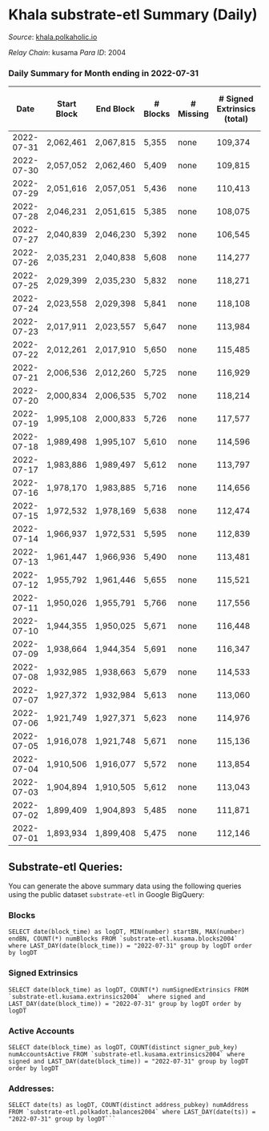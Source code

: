 # Khala substrate-etl Summary (Daily)

_Source_: [khala.polkaholic.io](https://khala.polkaholic.io)

*Relay Chain*: kusama
*Para ID*: 2004



### Daily Summary for Month ending in 2022-07-31


| Date | Start Block | End Block | # Blocks | # Missing | # Signed Extrinsics (total) | # Active Accounts | # Addresses with Balances | # Events | # Transfers | # XCM Transfers In | # XCM Transfers Out |
| ---- | ----------- | --------- | -------- | --------- | --------------------------- | ----------------- | ------------------------- | -------- | ----------- | ------------------ | ------------------- |
| 2022-07-31 | 2,062,461 | 2,067,815 | 5,355 | none  | 109,374 | 2,058 | 17,157 | 1,228,163 | 2,451 ($329,771.85) | 7 ($2,855.46) | 11 ($2,068.57) |
| 2022-07-30 | 2,057,052 | 2,062,460 | 5,409 | none  | 109,815 | 1,924 | 17,142 | 1,234,973 | 2,003 ($89,102.07) | 4 ($3,943.20) | 9 ($4,018.21) |
| 2022-07-29 | 2,051,616 | 2,057,051 | 5,436 | none  | 110,413 | 1,971 | 17,135 | 1,243,141 | 2,331 ($120,712.33) | 4 ($579.82) | 7 ($356.97) |
| 2022-07-28 | 2,046,231 | 2,051,615 | 5,385 | none  | 108,075 | 2,109 | 17,114 | 1,214,888 | 2,562 ($313,623.30) | 11 ($1,111.05) | 24 ($1,363.27) |
| 2022-07-27 | 2,040,839 | 2,046,230 | 5,392 | none  | 106,545 | 2,106 | 17,240 | 1,177,245 | 2,218 ($116,873.28) | 2 ($413.52) | 7 ($427.16) |
| 2022-07-26 | 2,035,231 | 2,040,838 | 5,608 | none  | 114,277 | 1,991 | 17,299 | 1,286,580 | 2,097 ($155,645.99) | 6 ($496.15) | 8 ($164.97) |
| 2022-07-25 | 2,029,399 | 2,035,230 | 5,832 | none  | 118,271 | 2,088 | 17,284 | 1,339,149 | 2,701 ($325,725.76) | 4 ($155.49) | 7 ($845.98) |
| 2022-07-24 | 2,023,558 | 2,029,398 | 5,841 | none  | 118,108 | 1,988 | 17,274 | 1,337,319 | 1,996 ($77,051.98) | 2 ($274.56) | 2 ($41.13) |
| 2022-07-23 | 2,017,911 | 2,023,557 | 5,647 | none  | 113,984 | 1,996 | 17,268 | 1,288,525 | 2,080 ($399,984.83) | 3 ($1,644.63) | 10 ($1,049.02) |
| 2022-07-22 | 2,012,261 | 2,017,910 | 5,650 | none  | 115,485 | 2,059 | 17,278 | 1,300,732 | 2,332 ($293,279.20) | 9 ($815.46) | 10 ($2,160.30) |
| 2022-07-21 | 2,006,536 | 2,012,260 | 5,725 | none  | 116,929 | 2,043 | 17,260 | 1,310,737 | 2,324 ($319,259.42) | 2 ($0.16) | 3 ($34.91) |
| 2022-07-20 | 2,000,834 | 2,006,535 | 5,702 | none  | 118,214 | 2,211 | 17,239 | 1,322,262 | 2,515 ($326,947.27) | 8 ($1,714.86) | 7 ($311.14) |
| 2022-07-19 | 1,995,108 | 2,000,833 | 5,726 | none  | 117,577 | 2,125 | 17,200 | 1,327,386 | 2,448 ($208,107.00) | 5 ($203.15) | 8 ($181.37) |
| 2022-07-18 | 1,989,498 | 1,995,107 | 5,610 | none  | 114,596 | 2,171 | 17,181 | 1,287,575 | 2,777 ($375,638.02) | 8 ($732.72) | 12 ($2,921.85) |
| 2022-07-17 | 1,983,886 | 1,989,497 | 5,612 | none  | 113,797 | 1,999 | 17,157 | 1,280,041 | 2,089 ($215,502.70) | 6 ($1,669.63) | 6 ($1,639.50) |
| 2022-07-16 | 1,978,170 | 1,983,885 | 5,716 | none  | 114,656 | 2,004 | 17,152 | 1,289,547 | 2,127 ($235,145.49) | 1 ($133.13) | 5 ($414.88) |
| 2022-07-15 | 1,972,532 | 1,978,169 | 5,638 | none  | 112,474 | 2,016 | 17,143 | 1,240,556 | 2,144 ($184,635.09) | 9 ($1,669.51) | 12 ($616.98) |
| 2022-07-14 | 1,966,937 | 1,972,531 | 5,595 | none  | 112,839 | 2,136 | 17,132 | 1,248,017 | 2,084 ($287,186.37) | 1 ($1,206.83) | 11 ($323.01) |
| 2022-07-13 | 1,961,447 | 1,966,936 | 5,490 | none  | 113,481 | 2,168 | 17,113 | 1,268,347 | 2,393 ($159,078.08) | 5 ($308.47) | 6 ($261.41) |
| 2022-07-12 | 1,955,792 | 1,961,446 | 5,655 | none  | 115,521 | 2,094 | 17,101 | 1,294,984 | 2,128 ($144,482.14) | 3 ($462.64) | 9 ($409.73) |
| 2022-07-11 | 1,950,026 | 1,955,791 | 5,766 | none  | 117,556 | 2,136 | 17,092 | 1,316,204 | 2,237 ($139,942.75) | 3 ($25.66) | 8 ($510.77) |
| 2022-07-10 | 1,944,355 | 1,950,025 | 5,671 | none  | 116,448 | 2,062 | 17,090 | 1,302,617 | 2,058 ($184,859.27) | 9 ($2,144.18) | 12 ($1,005.39) |
| 2022-07-09 | 1,938,664 | 1,944,354 | 5,691 | none  | 116,347 | 2,112 | 17,080 | 1,303,229 | 1,971 ($135,176.89) | 8 ($323.90) | 8 ($398.17) |
| 2022-07-08 | 1,932,985 | 1,938,663 | 5,679 | none  | 114,533 | 2,125 | 17,066 | 1,288,825 | 2,025 ($508,327.91) | 8 ($791.46) | 7 ($648.79) |
| 2022-07-07 | 1,927,372 | 1,932,984 | 5,613 | none  | 113,060 | 2,264 | 17,052 | 1,272,576 | 2,224 ($354,347.78) | 3 ($74.08) | 8 ($288.52) |
| 2022-07-06 | 1,921,749 | 1,927,371 | 5,623 | none  | 114,976 | 2,178 | 17,045 | 1,289,059 | 2,107 ($211,481.43) | 7 ($240.75) | 4 ($208.71) |
| 2022-07-05 | 1,916,078 | 1,921,748 | 5,671 | none  | 115,136 | 2,141 | 16,954 | 1,292,013 | 2,133 ($148,311.79) | 5 ($142.28) | 6 ($334.97) |
| 2022-07-04 | 1,910,506 | 1,916,077 | 5,572 | none  | 113,854 | 2,241 | 16,936 | 1,272,554 | 2,218 ($99,697.41) | 9 ($1,068.84) | 7 ($273.25) |
| 2022-07-03 | 1,904,894 | 1,910,505 | 5,612 | none  | 113,043 | 2,110 | 16,907 | 1,264,444 | 1,796 ($93,388.32) | 8 ($1,181.45) | 6 ($272.71) |
| 2022-07-02 | 1,899,409 | 1,904,893 | 5,485 | none  | 111,871 | 2,215 | 16,894 | 1,249,780 | 2,184 ($309,876.28) | 10 ($558.06) | 5 ($331.87) |
| 2022-07-01 | 1,893,934 | 1,899,408 | 5,475 | none  | 112,146 | 2,179 | 16,854 | 1,254,046 | 2,028 ($192,503.71) | 6 ($1,359.26) | 7 ($167.77) |

## Substrate-etl Queries:
You can generate the above summary data using the following queries using the public dataset `substrate-etl` in Google BigQuery:


### Blocks
```
SELECT date(block_time) as logDT, MIN(number) startBN, MAX(number) endBN, COUNT(*) numBlocks FROM `substrate-etl.kusama.blocks2004`  where LAST_DAY(date(block_time)) = "2022-07-31" group by logDT order by logDT
```


### Signed Extrinsics
```
SELECT date(block_time) as logDT, COUNT(*) numSignedExtrinsics FROM `substrate-etl.kusama.extrinsics2004`  where signed and LAST_DAY(date(block_time)) = "2022-07-31" group by logDT order by logDT
```


### Active Accounts
```
SELECT date(block_time) as logDT, COUNT(distinct signer_pub_key) numAccountsActive FROM `substrate-etl.kusama.extrinsics2004` where signed and LAST_DAY(date(block_time)) = "2022-07-31" group by logDT order by logDT
```


### Addresses:
```
SELECT date(ts) as logDT, COUNT(distinct address_pubkey) numAddress FROM `substrate-etl.polkadot.balances2004` where LAST_DAY(date(ts)) = "2022-07-31" group by logDT```

